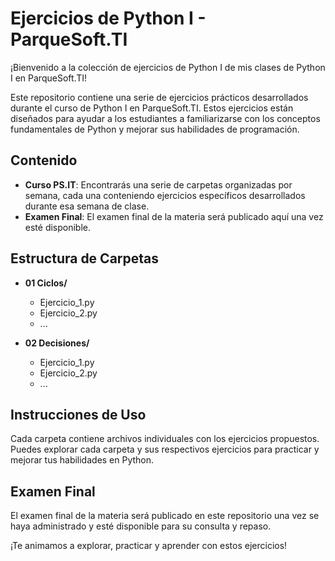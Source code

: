 # Ejercicios de Python I - ParqueSoft.TI

¡Bienvenido a la colección de ejercicios de Python I de mis clases de Python I en ParqueSoft.TI!

Este repositorio contiene una serie de ejercicios prácticos desarrollados durante el curso de Python I en ParqueSoft.TI. Estos ejercicios están diseñados para ayudar a los estudiantes a familiarizarse con los conceptos fundamentales de Python y mejorar sus habilidades de programación.

## Contenido

- **Curso PS.IT**: Encontrarás una serie de carpetas organizadas por semana, cada una conteniendo ejercicios específicos desarrollados durante esa semana de clase.
- **Examen Final**: El examen final de la materia será publicado aquí una vez esté disponible.

## Estructura de Carpetas

- **01 Ciclos/**
  - Ejercicio_1.py
  - Ejercicio_2.py
  - ...

- **02 Decisiones/**
  - Ejercicio_1.py
  - Ejercicio_2.py
  - ...

## Instrucciones de Uso

Cada carpeta contiene archivos individuales con los ejercicios propuestos. Puedes explorar cada carpeta y sus respectivos ejercicios para practicar y mejorar tus habilidades en Python.

## Examen Final

El examen final de la materia será publicado en este repositorio una vez se haya administrado y esté disponible para su consulta y repaso.

¡Te animamos a explorar, practicar y aprender con estos ejercicios!
